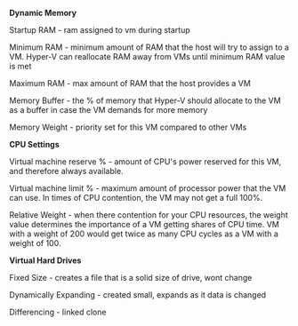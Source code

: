 **Dynamic Memory**

  

Startup RAM - ram assigned to vm during startup

  

Minimum RAM - minimum amount of RAM that the host will try to assign to a VM. Hyper-V can reallocate RAM away from VMs until minimum RAM value is met

  

Maximum RAM - max amount of RAM that the host provides a VM

  

Memory Buffer - the % of memory that Hyper-V should allocate to the VM as a buffer in case the VM demands for more memory

  

Memory Weight - priority set for this VM compared to other VMs

  

**CPU Settings**

  

Virtual machine reserve % - amount of CPU's power reserved for this VM, and therefore always available.

  

Virtual machine limit % - maximum amount of processor power that the VM can use. In times of CPU contention, the VM may not get a full 100%.

  

Relative Weight - when there contention for your CPU resources, the weight value determines the importance of a VM getting shares of CPU time. VM with a weight of 200 would get twice as many CPU cycles as a VM with a weight of 100.

  

**Virtual Hard Drives**

  

Fixed Size - creates a file that is a solid size of drive, wont change

Dynamically Expanding - created small, expands as it data is changed

Differencing - linked clone